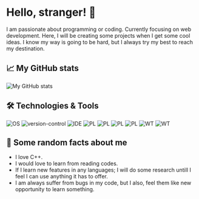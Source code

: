 # Hello, stranger! :wave:

I am passionate about programming or coding. Currently focusing on web development. Here, I will be creating some projects when I get some cool ideas. I know my way is going to be hard, but I always try my best to reach my destination.

## :chart_with_upwards_trend: My GitHub stats
![My GitHub stats](https://github-readme-stats.vercel.app/api?username=vinaykumargb&show_icons=true&theme=tokyonight)

## :hammer_and_wrench: Technologies & Tools

![OS](https://img.shields.io/badge/OS-Windows-blue?style=plastic&logo=windows&logoWidth=20&logoColor=white) 
![version-control](https://img.shields.io/badge/Version--control-Git-blue?style=plastic&logo=git&logoWidth=20&logoColor=white) 
![IDE](https://img.shields.io/badge/IDE-Visual%20Studio%20Code-blue?style=plastic&logo=visual-studio-code&logoWidth=20&logoColor=white)
![PL](https://img.shields.io/badge/Programming--Language-C++-blue?style=plastic&logo=c%2B%2B&logoWidth=20&logoColor=white) 
![PL](https://img.shields.io/badge/Programming--Language-C-blue?style=plastic&logo=c&logoWidth=20&logoColor=white) 
![PL](https://img.shields.io/badge/Programming--Language-Java-blue?style=plastic&logo=java&logoWidth=20&logoColor=white) 
![PL](https://img.shields.io/badge/Programming--Language-Python-blue?style=plastic&logo=python&logoWidth=20&logoColor=white) 
![WT](https://img.shields.io/badge/Web--Technology-React-blue?style=plastic&logo=react&logoWidth=20&logoColor=white)
![WT](https://img.shields.io/badge/Web--Technology-JavaScript-blue?style=plastic&logo=javascript&logoWidth=20&logoColor=white)


## :game_die: Some random facts about me

* I love C++.
* I would love to learn from reading codes.
* If I learn new features in any languages; I will do some research untill I feel I can use anything it has to offer.
* I am always suffer from bugs in my code, but I also, feel them like new opportunity to learn something.
